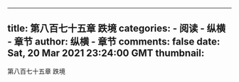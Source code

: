 
---
title: 第八百七十五章  跌境
categories: 
    - 阅读
    - 纵横 - 章节
author: 纵横 - 章节
comments: false
date: Sat, 20 Mar 2021 23:24:00 GMT
thumbnail: 
---

<div>   
第八百七十五章  跌境  
</div>
            